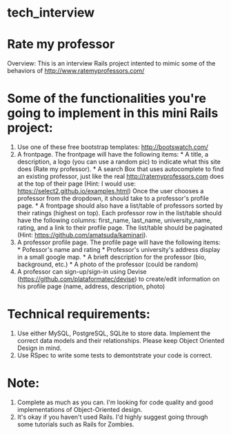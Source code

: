 # tech_interview

# Rate my professor
  Overview:
  This is an interview Rails project intented to mimic some of the behaviors of http://www.ratemyprofessors.com/

# Some of the functionalities you're going to implement in this mini Rails project:
  1. Use one of these free bootstrap templates: http://bootswatch.com/
  2. A frontpage. The frontpage will have the following items:
    * A title, a description, a logo (you can use a random pic) to indicate what this site does (Rate my professor).
    * A search Box that uses autocomplete to find an existing professor, just like the real http://ratemyprofessors.com does at the top of their page (Hint: I would use: https://select2.github.io/examples.html) Once the user chooses a professor from the dropdown, it should take to a professor's profile page.
    * A frontpage should also have a list/table of professors sorted by their ratings (highest on top). Each professor row in the list/table should have the following columns: first_name, last_name, university_name, rating, and a link to their profile page. The list/table should be paginated (Hint: https://github.com/amatsuda/kaminari).
  3. A professor profile page. The profile page will have the following items:
    * Pofessor's name and rating
    * Professor's university's address display in a small google map.
    * A brieft description for the professor (bio, background, etc.)
    * A photo of the professor (could be random)
  4. A professor can sign-up/sign-in using Devise (https://github.com/plataformatec/devise) to create/edit information on his profile page (name, address, description, photo)


# Technical requirements:
  1. Use either MySQL, PostgreSQL, SQLite to store data. Implement the correct data models and their relationships. Please keep Object Oriented Design in mind.
  2. Use RSpec to write some tests to demontstrate your code is correct.
  
# Note:
  1. Complete as much as you can. I'm looking for code quality and good implementations of Object-Oriented design.
  2. It's okay if you haven't used Rails. I'd highly suggest going through some tutorials such as Rails for Zombies.
  

    
